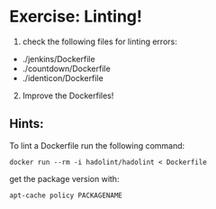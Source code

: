 Exercise: Linting!
==================

1) check the following files for linting errors:

- ./jenkins/Dockerfile
- ./countdown/Dockerfile
- ./identicon/Dockerfile

2) Improve the Dockerfiles!


Hints:
------

To lint a Dockerfile run the following command:

    docker run --rm -i hadolint/hadolint < Dockerfile

get the package version with: 

    apt-cache policy PACKAGENAME